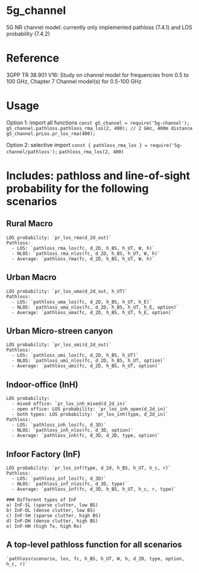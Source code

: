 # 5g_channel
5G NR channel model: currently only implemented pathloss (7.4.1) and LOS probability (7.4.2)

# Reference
  3GPP TR 38.901 V16: Study on channel model for frequencies from 0.5 to 100 GHz, Chapter 7 Channel model(s) for 0.5-100 GHz

# Usage
  Option 1: import all functions
    `const g5_channel = require('5g-channel');`
    `g5_channel.pathloss.pathloss_rma_los(2, 400); // 2 GHz, 400m distance`
    `g5_channel.prLos.pr_los_rma(400);`

  Option 2: selective import
    `const { pathloss_rma_los } = require('5g-channel/pathloss');`
    `pathloss_rma_los(2, 400)`

# Includes: pathloss and line-of-sight probability for the following scenarios
  ## Rural Macro
    LOS probability: `pr_los_rma(d_2d_out)`
    Pathloss: 
      - LOS: `pathloss_rma_los(fc, d_2D, h_BS, h_UT, W, h)`
      - NLOS: `pathloss_rma_nlos(fc, d_2D, h_BS, h_UT, W, h)`
      - Average: `pathloss_rma(fc, d_2D, h_BS, h_UT, W, h)`

  ## Urban Macro
    LOS probability: `pr_los_uma(d_2d_out, h_UT)`
    Pathloss:
      - LOS: `pathloss_uma_los(fc, d_2D, h_BS, h_UT, h_E)`
      - NLOS: `pathloss_uma_nlos(fc, d_2D, h_BS, h_UT, h_E, option)`
      - Average: `pathloss_uma(fc, d_2D, h_BS, h_UT, h_E, option)`

  ## Urban Micro-streen canyon
    LOS probability: `pr_los_umi(d_2d_out)`
    Pathloss:
      - LOS: `pathloss_umi_los(fc, d_2D, h_BS, h_UT)`
      - NLOS: `pathloss_umi_nlos(fc, d_2D, h_BS, h_UT, option)`
      - Average: `pathloss_umi(fc, d_2D, h_BS, h_UT, option)`

  ## Indoor-office (InH)
    LOS probability:
      - mixed office: `pr_los_inh_mixed(d_2d_in)`
      - open office: LOS probability: `pr_los_inh_open(d_2d_in)`
      - both types: LOS probability: `pr_los_inh(type, d_2d_in)`
    Pathloss:
      - LOS: `pathloss_inh_los(fc, d_3D)`
      - NLOS: `pathloss_inh_nlos(fc, d_3D, option)`
      - Average: `pathloss_inh(fc, d_3D, d_2D, type, option)`

  ## Infoor Factory (InF)
    LOS probability: `pr_los_inf(type, d_2d, h_BS, h_UT, h_c, r)`
    Pathloss:
      - LOS: `pathloss_inf_los(fc, d_3D)`
      - NLOS: `pathloss_inf_nlos(fc, d_3D, type)`
      - Average: `pathloss_inf(fc, d_3D, h_BS, h_UT, h_c, r, type)`

    ### Different types of InF
    a) InF-SL (sparse clutter, low BS)
    b) InF-DL (dense clutter, low BS)
    c) InF-SH (sparse clutter, high BS)
    d) InF-DH (dense clutter, high BS)
    e) InF-HH (high Tx, high Rx)

  ## A top-level pathloss function for all scenarios
    `pathloss(scenario, los, fc, h_BS, h_UT, W, h, d_2D, type, option, h_c, r)`

